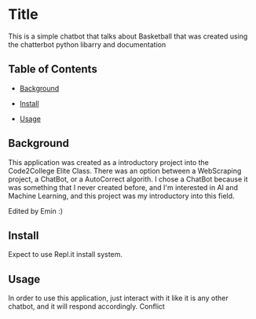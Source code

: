# Title

This is a simple chatbot that talks about Basketball that was created using the chatterbot python libarry and documentation

## Table of Contents

- [Background](#background)

- [Install](#install)

- [Usage](#usage)

## Background

This application was created as a introductory project into the Code2College Elite Class. There was an option between a WebScraping project, a ChatBot, or a AutoCorrect algorith. I chose a ChatBot because it was something that I never created before, and I'm interested in AI and Machine Learning, and this project was my introductory into this field. 

Edited by Emin :)

## Install

Expect to use Repl.it install system.

## Usage

In order to use this application, just interact with it like it is any other chatbot, and it will respond accordingly.
Conflict